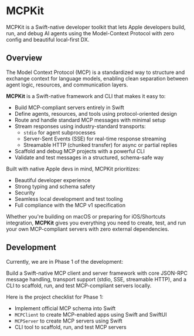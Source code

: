 # MCPKit

MCPKit is a Swift-native developer toolkit that lets Apple developers build, run, and debug AI agents using the Model-Context Protocol with zero config and beautiful local-first DX.

## Overview

The Model Context Protocol (MCP) is a standardized way to structure and exchange context for language models, enabling clean separation between agent logic, resources, and communication layers.

**MCPKit** is a Swift-native framework and CLI that makes it easy to:

- Build MCP-compliant servers entirely in Swift
- Define agents, resources, and tools using protocol-oriented design
- Route and handle standard MCP messages with minimal setup
- Stream responses using industry-standard transports:
  - `stdio` for agent subprocesses
  - Server-Sent Events (SSE) for real-time response streaming
  - Streamable HTTP (chunked transfer) for async or partial replies
- Scaffold and debug MCP projects with a powerful CLI
- Validate and test messages in a structured, schema-safe way

Built with native Apple devs in mind, MCPKit prioritizes:
- Beautiful developer experience
- Strong typing and schema safety
- Security
- Seamless local development and test tooling
- Full compliance with the MCP v1 specification

Whether you're building on macOS or preparing for iOS/Shortcuts integration, **MCPKit** gives you everything you need to create, test, and run your own MCP-compliant servers with zero external dependencies.

## Development

Currently, we are in Phase 1 of the development:

Build a Swift-native MCP client and server framework with core JSON-RPC message handling, transport support (stdio, SSE, streamable HTTP), and a CLI to scaffold, run, and test MCP-compliant servers locally.

Here is the project checklist for Phase 1:

- Implement official MCP schema into Swift
- `MCPClient` to create MCP-enabled apps using Swift and SwiftUI
- `MCPServer` to create MCP servers using Swift
- CLI tool to scaffold, run, and test MCP servers

